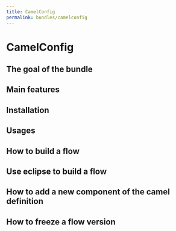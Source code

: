 ```yaml
---
title: CamelConfig
permalink: bundles/camelconfig
---
```


# CamelConfig

## The goal of the bundle
## Main features
## Installation
## Usages
## How to build a flow
## Use eclipse to build a flow
## How to add a new component of the camel definition
## How to freeze a flow version

